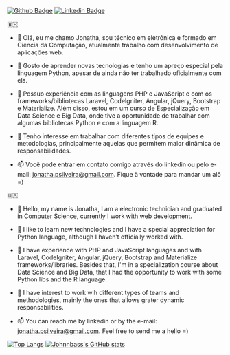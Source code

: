 [![Github Badge](https://img.shields.io/badge/-Github-000?style=flat-square&logo=Github&logoColor=white&link=https://github.com/Johnnbass)](https://github.com/Johnnbass)
[![Linkedin Badge](https://img.shields.io/badge/-LinkedIn-blue?style=flat-square&logo=Linkedin&logoColor=white&link=https://www.linkedin.com/in/jonatha-silveira-5a2a8129/)](https://www.linkedin.com/in/jonatha-silveira-5a2a8129/)

:brazil:
- 👋 Olá, eu me chamo Jonatha, sou técnico em eletrônica e formado em Ciência da Computação, atualmente trabalho com desenvolvimento de aplicações web.

- 👀 Gosto de aprender novas tecnologias e tenho um apreço especial pela linguagem Python, apesar de ainda não ter trabalhado oficialmente com ela.

- 🌱 Possuo experiência com as linguagens PHP e JavaScript e com os frameworks/bibliotecas Laravel, CodeIgniter, Angular, jQuery, Bootstrap e Materialize. Além disso, estou em um curso de Especialização em Data Science e Big Data, onde tive a oportunidade de trabalhar com algumas bibliotecas Python e com a linguagem R. 

- 💞️ Tenho interesse em trabalhar com diferentes tipos de equipes e metodologias, principalmente aquelas que permitem maior dinâmica de responsabilidades.

- 📫 Você pode entrar em contato comigo através do linkedin ou pelo e-mail: jonatha.psilveira@gmail.com. Fique à vontade para mandar um alô =)


:us:
- 👋 Hello, my name is Jonatha, I am a electronic technician and graduated in Computer Science, currently I work with web development.

- 👀 I like to learn new technologies and I have a special appreciation for Python language, although I haven’t officially worked with.

- 🌱 I have experience with PHP and JavaScript languages and with Laravel, CodeIgniter, Angular, jQuery, Bootstrap and Materialize frameworks/libraries. Besides that, I'm in a specialization course about Data Science and Big Data, that I had the opportunity to work with some Python libs and the R language.

- 💞️ I have interest to work wih different types of teams and methodologies, mainly the ones that allows grater dynamic responsabilities.

- 📫 You can reach me by linkedin or by the e-mail: jonatha.psilveira@gmail.com. Feel free to send me a hello =)

[![Top Langs](https://github-readme-stats.vercel.app/api/top-langs/?username=johnnbass&langs_count=10&layout=compact&theme=merko&locale=pt-Br)](https://github.com/johnnbass/github-readme-stats)
[![Johnnbass's GitHub stats](https://github-readme-stats.vercel.app/api?username=johnnbass&count_private=true&theme=merko&show_icons=true&locale=pt-Br)](https://github.com/Johnnbass/github-readme-stats)
